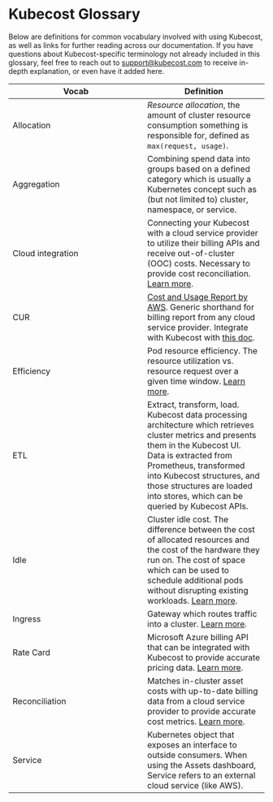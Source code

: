 # Kubecost Glossary

Below are definitions for common vocabulary involved with using Kubecost, as well as links for further reading across our documentation. If you have questions about Kubecost-specific terminology not already included in this glossary, feel free to reach out to support@kubecost.com to receive in-depth explanation, or even have it added here.

<table><thead><tr><th width="249.33333333333331">Vocab</th><th>Definition</th></tr></thead><tbody><tr><td>Allocation</td><td><em>Resource allocation</em>, the amount of cluster resource consumption something is responsible for, defined as <code>max(request, usage)</code>.</td></tr><tr><td>Aggregation</td><td>Combining spend data into groups based on a defined category which is usually a Kubernetes concept such as (but not limited to) cluster, namespace, or service.</td></tr><tr><td>Cloud integration</td><td>Connecting your Kubecost with a cloud service provider to utilize their billing APIs and receive out-of-cluster (OOC) costs. Necessary to provide cost reconciliation. <a href="https://docs.kubecost.com/install-and-configure/install/cloud-integration">Learn more</a>.</td></tr><tr><td>CUR</td><td><a href="https://docs.aws.amazon.com/cur/latest/userguide/what-is-cur.html">Cost and Usage Report by AWS</a>. Generic shorthand for billing report from any cloud service provider. Integrate with Kubecost with <a href="https://docs.aws.amazon.com/cur/latest/userguide/what-is-cur.html">this doc</a>.</td></tr><tr><td>Efficiency</td><td>Pod resource efficiency. The resource utilization vs. resource request over a given time window. <a href="https://docs.kubecost.com/using-kubecost/getting-started/cost-allocation/efficiency-idle">Learn more</a>.</td></tr><tr><td>ETL</td><td>Extract, transform, load. Kubecost data processing architecture which retrieves cluster metrics and presents them in the Kubecost UI. Data is extracted from Prometheus, transformed into Kubecost structures, and those structures are loaded into stores, which can be queried by Kubecost APIs.</td></tr><tr><td>Idle</td><td>Cluster idle cost. The difference between the cost of allocated resources and the cost of the hardware they run on. The cost of space which can be used to schedule additional pods without disrupting existing workloads. <a href="https://docs.kubecost.com/using-kubecost/getting-started/cost-allocation/efficiency-idle#idle">Learn more</a>.</td></tr><tr><td>Ingress</td><td>Gateway which routes traffic into a cluster. <a href="https://docs.kubecost.com/install-and-configure/install/ingress-examples">Learn more</a>.</td></tr><tr><td>Rate Card</td><td>Microsoft Azure billing API that can be integrated with Kubecost to provide accurate pricing data. <a href="https://docs.kubecost.com/install-and-configure/install/cloud-integration/azure-out-of-cluster/azure-config">Learn more</a>.</td></tr><tr><td>Reconciliation</td><td>Matches in-cluster asset costs with up-to-date billing data from a cloud service provider to provide accurate cost metrics. <a href="https://docs.kubecost.com/install-and-configure/install/cloud-integration#reconciliation">Learn more</a>.</td></tr><tr><td>Service</td><td>Kubernetes object that exposes an interface to outside consumers. When using the Assets dashboard, Service refers to an external cloud service (like AWS).</td></tr></tbody></table>
